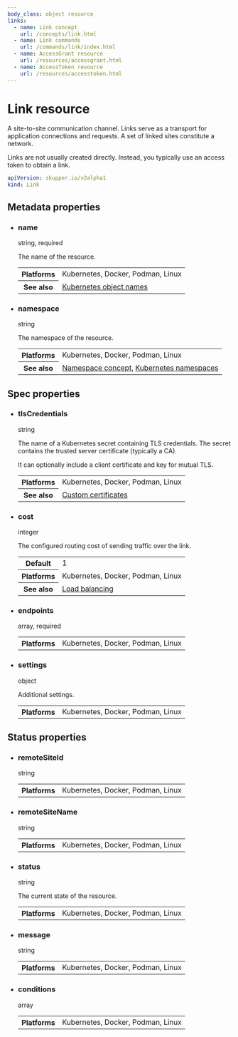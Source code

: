 ```yaml
---
body_class: object resource
links:
  - name: Link concept
    url: /concepts/link.html
  - name: Link commands
    url: /commands/link/index.html
  - name: AccessGrant resource
    url: /resources/accessgrant.html
  - name: AccessToken resource
    url: /resources/accesstoken.html
---
```


# Link resource

<section>

A site-to-site communication channel. Links serve as a
transport for application connections and requests.  A set
of linked sites constitute a network.

Links are not usually created directly.  Instead, you
typically use an access token to obtain a link.

~~~ yaml
apiVersion: skupper.io/v2alpha1
kind: Link
~~~

</section>

<section class="attributes">

## Metadata properties

- <div class="attribute"><h3 id="metadata-name">name</h3><div>string, required</div></div>

  The name of the resource.

  <table class="fields"><tr><th>Platforms</th><td>Kubernetes, Docker, Podman, Linux</td><tr><th>See also</th><td><a href="https://kubernetes.io/docs/concepts/overview/working-with-objects/names/">Kubernetes object names</a></td></table>

- <div class="attribute"><h3 id="metadata-namespace">namespace</h3><div>string</div></div>

  The namespace of the resource.

  <table class="fields"><tr><th>Platforms</th><td>Kubernetes, Docker, Podman, Linux</td><tr><th>See also</th><td><a href="/concepts/namespace.html">Namespace concept</a>, <a href="https://kubernetes.io/docs/concepts/overview/working-with-objects/namespaces/">Kubernetes namespaces</a></td></table>

</section>

<section class="attributes">

## Spec properties

- <div class="attribute"><h3 id="spec-tlscredentials">tlsCredentials</h3><div>string</div></div>

  The name of a Kubernetes secret containing TLS
  credentials. The secret contains the trusted server
  certificate (typically a CA).
  
  It can optionally include a client certificate and key for
  mutual TLS.

  <table class="fields"><tr><th>Platforms</th><td>Kubernetes, Docker, Podman, Linux</td><tr><th>See also</th><td><a href="">Custom certificates</a></td></table>

- <div class="attribute"><h3 id="spec-cost">cost</h3><div>integer</div></div>

  The configured routing cost of sending traffic over
  the link.

  <table class="fields"><tr><th>Default</th><td>1</td><tr><th>Platforms</th><td>Kubernetes, Docker, Podman, Linux</td><tr><th>See also</th><td><a href="">Load balancing</a></td></table>

- <div class="attribute"><h3 id="spec-endpoints">endpoints</h3><div>array, required</div></div>

  <table class="fields"><tr><th>Platforms</th><td>Kubernetes, Docker, Podman, Linux</td></table>

- <div class="attribute"><h3 id="spec-settings">settings</h3><div>object</div></div>

  Additional settings.

  <table class="fields"><tr><th>Platforms</th><td>Kubernetes, Docker, Podman, Linux</td></table>

</section>

<section class="attributes">

## Status properties

- <div class="attribute"><h3 id="status-remotesiteid">remoteSiteId</h3><div>string</div></div>

  <table class="fields"><tr><th>Platforms</th><td>Kubernetes, Docker, Podman, Linux</td></table>

- <div class="attribute"><h3 id="status-remotesitename">remoteSiteName</h3><div>string</div></div>

  <table class="fields"><tr><th>Platforms</th><td>Kubernetes, Docker, Podman, Linux</td></table>

- <div class="attribute"><h3 id="status-status">status</h3><div>string</div></div>

  The current state of the resource.

  <table class="fields"><tr><th>Platforms</th><td>Kubernetes, Docker, Podman, Linux</td></table>

- <div class="attribute"><h3 id="status-message">message</h3><div>string</div></div>

  <table class="fields"><tr><th>Platforms</th><td>Kubernetes, Docker, Podman, Linux</td></table>

- <div class="attribute"><h3 id="status-conditions">conditions</h3><div>array</div></div>

  <table class="fields"><tr><th>Platforms</th><td>Kubernetes, Docker, Podman, Linux</td></table>

</section>
